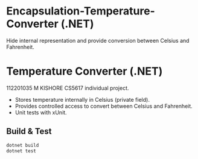 # Encapsulation-Temperature-Converter (.NET)
Hide internal representation and provide conversion between Celsius and Fahrenheit.



# Temperature Converter (.NET)
112201035 M KISHORE
CS5617 individual project.

- Stores temperature internally in Celsius (private field).
- Provides controlled access to convert between Celsius and Fahrenheit.
- Unit tests with xUnit.


## Build & Test
```bash
dotnet build
dotnet test
```
